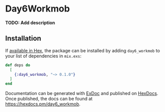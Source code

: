 # Day6Workmob

**TODO: Add description**

## Installation

If [available in Hex](https://hex.pm/docs/publish), the package can be installed
by adding `day6_workmob` to your list of dependencies in `mix.exs`:

```elixir
def deps do
  [
    {:day6_workmob, "~> 0.1.0"}
  ]
end
```

Documentation can be generated with [ExDoc](https://github.com/elixir-lang/ex_doc)
and published on [HexDocs](https://hexdocs.pm). Once published, the docs can
be found at <https://hexdocs.pm/day6_workmob>.

